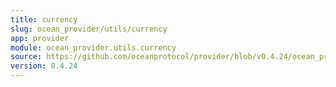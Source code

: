 ```yaml
---
title: currency
slug: ocean_provider/utils/currency
app: provider
module: ocean_provider.utils.currency
source: https://github.com/oceanprotocol/provider/blob/v0.4.24/ocean_provider/utils/currency.py
version: 0.4.24
---
```

